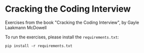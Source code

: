 # Cracking the Coding Interview

Exercises from the book "Cracking the Coding Interview", by Gayle Laakmann
McDowell

To run the exercises, please install the `requirements.txt`:

```
pip install -r requirements.txt
```

